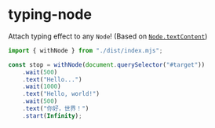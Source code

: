 # typing-node

Attach typing effect to any `Node`! (Based on [`Node.textContent`](https://developer.mozilla.org/docs/Web/API/Node/textContent))

```ts
import { withNode } from "./dist/index.mjs";

const stop = withNode(document.querySelector("#target"))
    .wait(500)
    .text("Hello...")
    .wait(1000)
    .text("Hello, world!")
    .wait(500)
    .text("你好，世界！")
    .start(Infinity);
```
